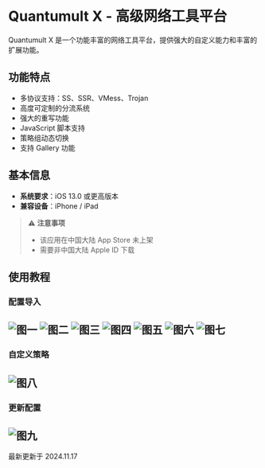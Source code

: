# Quantumult X - 高级网络工具平台

Quantumult X 是一个功能丰富的网络工具平台，提供强大的自定义能力和丰富的扩展功能。

## 功能特点

- 多协议支持：SS、SSR、VMess、Trojan
- 高度可定制的分流系统
- 强大的重写功能
- JavaScript 脚本支持
- 策略组动态切换
- 支持 Gallery 功能

## 基本信息

- **系统要求**：iOS 13.0 或更高版本
- **兼容设备**：iPhone / iPad

> ⚠️ **注意事项**
>
> - 该应用在中国大陆 App Store 未上架
> - 需要非中国大陆 Apple ID 下载

## 使用教程

### 配置导入

![图一](QuantumultX-01.png)
![图二](QuantumultX-02.png)
![图三](QuantumultX-03.png)
![图四](QuantumultX-04.png)
![图五](QuantumultX-05.png)
![图六](QuantumultX-06.png)
![图七](QuantumultX-07.png)
---

### 自定义策略

![图八](QuantumultX-08.png)
---

### 更新配置

![图九](QuantumultX-09.png)
---

最新更新于 2024.11.17
